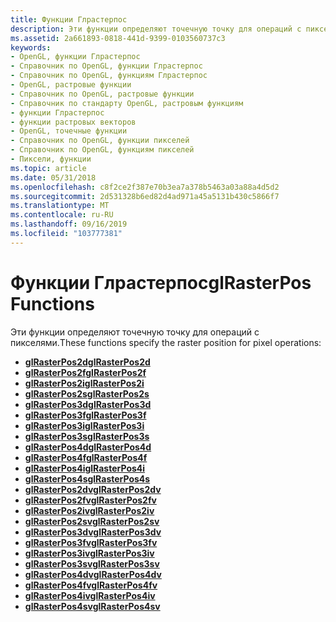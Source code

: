 ```yaml
---
title: Функции Глрастерпос
description: Эти функции определяют точечную точку для операций с пикселями.
ms.assetid: 2a661893-0818-441d-9399-0103560737c3
keywords:
- OpenGL, функции Глрастерпос
- Справочник по OpenGL, функции Глрастерпос
- Справочник по OpenGL, функциям Глрастерпос
- OpenGL, растровые функции
- Справочник по OpenGL, растровые функции
- Справочник по стандарту OpenGL, растровым функциям
- функции Глрастерпос
- функции растровых векторов
- OpenGL, точечные функции
- Справочник по OpenGL, функции пикселей
- Справочник по OpenGL, функциям пикселей
- Пиксели, функции
ms.topic: article
ms.date: 05/31/2018
ms.openlocfilehash: c8f2ce2f387e70b3ea7a378b5463a03a88a4d5d2
ms.sourcegitcommit: 2d531328b6ed82d4ad971a45a5131b430c5866f7
ms.translationtype: MT
ms.contentlocale: ru-RU
ms.lasthandoff: 09/16/2019
ms.locfileid: "103777381"
---
```

# <a name="glrasterpos-functions"></a><span data-ttu-id="930f9-115">Функции Глрастерпос</span><span class="sxs-lookup"><span data-stu-id="930f9-115">glRasterPos Functions</span></span>

<span data-ttu-id="930f9-116">Эти функции определяют точечную точку для операций с пикселями.</span><span class="sxs-lookup"><span data-stu-id="930f9-116">These functions specify the raster position for pixel operations:</span></span>

-   [<span data-ttu-id="930f9-117">**glRasterPos2d**</span><span class="sxs-lookup"><span data-stu-id="930f9-117">**glRasterPos2d**</span></span>](glrasterpos2d.md)
-   [<span data-ttu-id="930f9-118">**glRasterPos2f**</span><span class="sxs-lookup"><span data-stu-id="930f9-118">**glRasterPos2f**</span></span>](glrasterpos2f.md)
-   [<span data-ttu-id="930f9-119">**glRasterPos2i**</span><span class="sxs-lookup"><span data-stu-id="930f9-119">**glRasterPos2i**</span></span>](glrasterpos2i.md)
-   [<span data-ttu-id="930f9-120">**glRasterPos2s**</span><span class="sxs-lookup"><span data-stu-id="930f9-120">**glRasterPos2s**</span></span>](glrasterpos2s.md)
-   [<span data-ttu-id="930f9-121">**glRasterPos3d**</span><span class="sxs-lookup"><span data-stu-id="930f9-121">**glRasterPos3d**</span></span>](glrasterpos3d.md)
-   [<span data-ttu-id="930f9-122">**glRasterPos3f**</span><span class="sxs-lookup"><span data-stu-id="930f9-122">**glRasterPos3f**</span></span>](glrasterpos3f.md)
-   [<span data-ttu-id="930f9-123">**glRasterPos3i**</span><span class="sxs-lookup"><span data-stu-id="930f9-123">**glRasterPos3i**</span></span>](glrasterpos3i.md)
-   [<span data-ttu-id="930f9-124">**glRasterPos3s**</span><span class="sxs-lookup"><span data-stu-id="930f9-124">**glRasterPos3s**</span></span>](glrasterpos3s.md)
-   [<span data-ttu-id="930f9-125">**glRasterPos4d**</span><span class="sxs-lookup"><span data-stu-id="930f9-125">**glRasterPos4d**</span></span>](glrasterpos4d.md)
-   [<span data-ttu-id="930f9-126">**glRasterPos4f**</span><span class="sxs-lookup"><span data-stu-id="930f9-126">**glRasterPos4f**</span></span>](glrasterpos4f.md)
-   [<span data-ttu-id="930f9-127">**glRasterPos4i**</span><span class="sxs-lookup"><span data-stu-id="930f9-127">**glRasterPos4i**</span></span>](glrasterpos4i.md)
-   [<span data-ttu-id="930f9-128">**glRasterPos4s**</span><span class="sxs-lookup"><span data-stu-id="930f9-128">**glRasterPos4s**</span></span>](glrasterpos4s.md)
-   [<span data-ttu-id="930f9-129">**glRasterPos2dv**</span><span class="sxs-lookup"><span data-stu-id="930f9-129">**glRasterPos2dv**</span></span>](glrasterpos2dv.md)
-   [<span data-ttu-id="930f9-130">**glRasterPos2fv**</span><span class="sxs-lookup"><span data-stu-id="930f9-130">**glRasterPos2fv**</span></span>](glrasterpos2fv.md)
-   [<span data-ttu-id="930f9-131">**glRasterPos2iv**</span><span class="sxs-lookup"><span data-stu-id="930f9-131">**glRasterPos2iv**</span></span>](glrasterpos2iv.md)
-   [<span data-ttu-id="930f9-132">**glRasterPos2sv**</span><span class="sxs-lookup"><span data-stu-id="930f9-132">**glRasterPos2sv**</span></span>](glrasterpos2sv.md)
-   [<span data-ttu-id="930f9-133">**glRasterPos3dv**</span><span class="sxs-lookup"><span data-stu-id="930f9-133">**glRasterPos3dv**</span></span>](glrasterpos3dv.md)
-   [<span data-ttu-id="930f9-134">**glRasterPos3fv**</span><span class="sxs-lookup"><span data-stu-id="930f9-134">**glRasterPos3fv**</span></span>](glrasterpos3fv.md)
-   [<span data-ttu-id="930f9-135">**glRasterPos3iv**</span><span class="sxs-lookup"><span data-stu-id="930f9-135">**glRasterPos3iv**</span></span>](glrasterpos3iv.md)
-   [<span data-ttu-id="930f9-136">**glRasterPos3sv**</span><span class="sxs-lookup"><span data-stu-id="930f9-136">**glRasterPos3sv**</span></span>](glrasterpos3sv.md)
-   [<span data-ttu-id="930f9-137">**glRasterPos4dv**</span><span class="sxs-lookup"><span data-stu-id="930f9-137">**glRasterPos4dv**</span></span>](glrasterpos4dv.md)
-   [<span data-ttu-id="930f9-138">**glRasterPos4fv**</span><span class="sxs-lookup"><span data-stu-id="930f9-138">**glRasterPos4fv**</span></span>](glrasterpos4fv.md)
-   [<span data-ttu-id="930f9-139">**glRasterPos4iv**</span><span class="sxs-lookup"><span data-stu-id="930f9-139">**glRasterPos4iv**</span></span>](glrasterpos4iv.md)
-   [<span data-ttu-id="930f9-140">**glRasterPos4sv**</span><span class="sxs-lookup"><span data-stu-id="930f9-140">**glRasterPos4sv**</span></span>](glrasterpos4sv.md)

 

 




